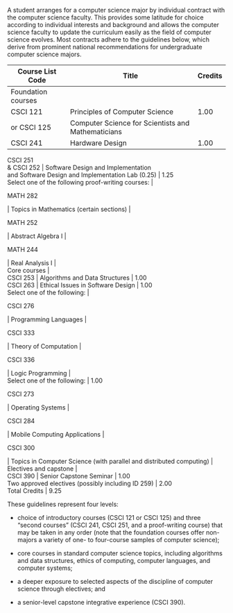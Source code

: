 A student arranges for a computer science major by individual contract with
the computer science faculty. This provides some latitude for choice according
to individual interests and background and allows the computer science faculty
to update the curriculum easily as the field of computer science evolves. Most
contracts adhere to the guidelines below, which derive from prominent national
recommendations for undergraduate computer science majors.

Course List  Code  |  Title  |  Credits  
---|---|---  
Foundation courses  |  
CSCI 121  |  Principles of Computer Science  |  1.00  
or CSCI 125  |  Computer Science for Scientists and Mathematicians  
CSCI 241  |  Hardware Design  |  1.00  
CSCI 251  
& CSCI 252  |  Software Design and Implementation  
and Software Design and Implementation Lab (0.25)  |  1.25  
Select one of the following proof-writing courses:  |  
  
MATH 282

|  Topics in Mathematics (certain sections)  |  
  
MATH 252

|  Abstract Algebra I  |  
  
MATH 244

|  Real Analysis I  |  
Core courses  |  
CSCI 253  |  Algorithms and Data Structures  |  1.00  
CSCI 263  |  Ethical Issues in Software Design  |  1.00  
Select one of the following:  |  
  
CSCI 276

|  Programming Languages  |  
  
CSCI 333

|  Theory of Computation  |  
  
CSCI 336

|  Logic Programming  |  
Select one of the following:  |  1.00  
  
CSCI 273

|  Operating Systems  |  
  
CSCI 284

|  Mobile Computing Applications  |  
  
CSCI 300

|  Topics in Computer Science (with parallel and distributed computing)  |  
Electives and capstone  |  
CSCI 390  |  Senior Capstone Seminar  |  1.00  
Two approved electives (possibly including ID 259)  |  2.00  
Total Credits  |  9.25  
  
These guidelines represent four levels:

  * choice of introductory courses (CSCI 121 or CSCI 125) and three “second courses” (CSCI 241, CSCI 251, and a proof-writing course) that may be taken in any order (note that the foundation courses offer non-majors a variety of one- to four-course samples of computer science); 

  * core courses in standard computer science topics, including algorithms and data structures, ethics of computing, computer languages, and computer systems; 

  * a deeper exposure to selected aspects of the discipline of computer science through electives; and 

  * a senior-level capstone integrative experience (CSCI 390). 


